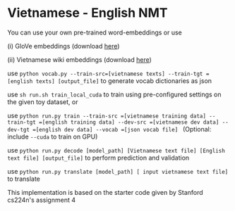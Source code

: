 # Vietnamese - English NMT
You can use your own pre-trained word-embeddings or use

(i) GloVe embeddings (download [here](https://nlp.stanford.edu/projects/glove/))

(ii) Vietnamese wiki embeddings (download [here](https://drive.google.com/file/d/0B1GKSX6YCHXlakkzQ2plZVdUUE0/view))

use `python vocab.py --train-src=[vietnamese texts] --train-tgt =[english texts] [output_file]` to generate vocab dictionaries as json

use `sh run.sh train_local_cuda` to train using pre-configured settings on the given toy dataset, or

use `python run.py train --train-src =[vietnamese training data] --train-tgt =[english training data] --dev-src =[vietnamese dev data] --dev-tgt =[english dev data] --vocab =[json vocab file] ` (Optional: include `--cuda` to train on GPU)

use `python run.py decode [model_path] [Vietnamese text file] [English text file] [output_file]` to perform prediction and validation

use `python run.py translate [model_path] [ input vietnamese text file]` to translate 

This implementation is based on the starter code given by Stanford cs224n's assignment 4

